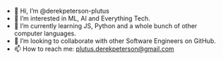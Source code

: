 - 👋 Hi, I’m @derekpeterson-plutus
- 👀 I’m interested in ML, AI and Everything Tech.
- 🌱 I’m currently learning JS, Python and a whole bunch of other computer languages.
- 💞️ I’m looking to collaborate with other Software Engineers on GitHub.
- 📫 How to reach me: plutus.derekpeterson@gmail.com

<!---
derekpeterson-plutus/derekpeterson-plutus is a ✨ special ✨ repository because its `README.md` (this file) appears on your GitHub profile.
You can click the Preview link to take a look at your changes.
--->
